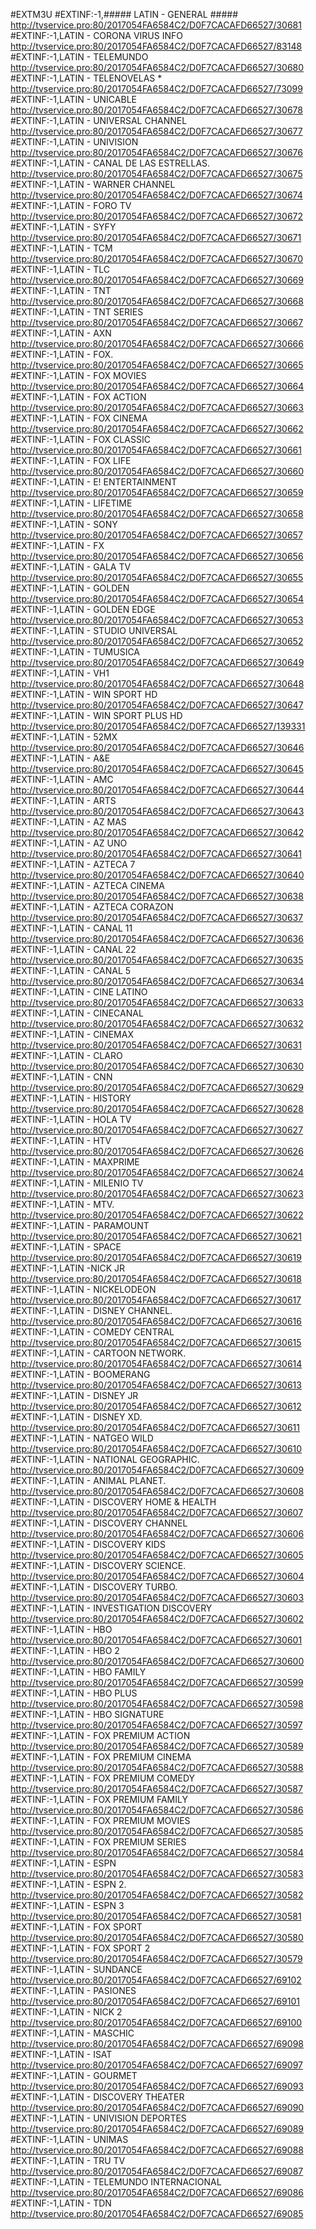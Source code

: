 #EXTM3U
#EXTINF:-1,##### LATIN - GENERAL #####
http://tvservice.pro:80/2017054FA6584C2/D0F7CACAFD66527/30681
#EXTINF:-1,LATIN - CORONA VIRUS INFO
http://tvservice.pro:80/2017054FA6584C2/D0F7CACAFD66527/83148
#EXTINF:-1,LATIN - TELEMUNDO
http://tvservice.pro:80/2017054FA6584C2/D0F7CACAFD66527/30680
#EXTINF:-1,LATIN - TELENOVELAS *
http://tvservice.pro:80/2017054FA6584C2/D0F7CACAFD66527/73099
#EXTINF:-1,LATIN - UNICABLE
http://tvservice.pro:80/2017054FA6584C2/D0F7CACAFD66527/30678
#EXTINF:-1,LATIN - UNIVERSAL CHANNEL
http://tvservice.pro:80/2017054FA6584C2/D0F7CACAFD66527/30677
#EXTINF:-1,LATIN - UNIVISION
http://tvservice.pro:80/2017054FA6584C2/D0F7CACAFD66527/30676
#EXTINF:-1,LATIN - CANAL DE LAS ESTRELLAS.
http://tvservice.pro:80/2017054FA6584C2/D0F7CACAFD66527/30675
#EXTINF:-1,LATIN - WARNER CHANNEL
http://tvservice.pro:80/2017054FA6584C2/D0F7CACAFD66527/30674
#EXTINF:-1,LATIN - FORO TV
http://tvservice.pro:80/2017054FA6584C2/D0F7CACAFD66527/30672
#EXTINF:-1,LATIN - SYFY
http://tvservice.pro:80/2017054FA6584C2/D0F7CACAFD66527/30671
#EXTINF:-1,LATIN - TCM
http://tvservice.pro:80/2017054FA6584C2/D0F7CACAFD66527/30670
#EXTINF:-1,LATIN - TLC
http://tvservice.pro:80/2017054FA6584C2/D0F7CACAFD66527/30669
#EXTINF:-1,LATIN - TNT
http://tvservice.pro:80/2017054FA6584C2/D0F7CACAFD66527/30668
#EXTINF:-1,LATIN - TNT SERIES
http://tvservice.pro:80/2017054FA6584C2/D0F7CACAFD66527/30667
#EXTINF:-1,LATIN - AXN
http://tvservice.pro:80/2017054FA6584C2/D0F7CACAFD66527/30666
#EXTINF:-1,LATIN - FOX.
http://tvservice.pro:80/2017054FA6584C2/D0F7CACAFD66527/30665
#EXTINF:-1,LATIN - FOX MOVIES
http://tvservice.pro:80/2017054FA6584C2/D0F7CACAFD66527/30664
#EXTINF:-1,LATIN - FOX ACTION
http://tvservice.pro:80/2017054FA6584C2/D0F7CACAFD66527/30663
#EXTINF:-1,LATIN - FOX CINEMA
http://tvservice.pro:80/2017054FA6584C2/D0F7CACAFD66527/30662
#EXTINF:-1,LATIN - FOX CLASSIC
http://tvservice.pro:80/2017054FA6584C2/D0F7CACAFD66527/30661
#EXTINF:-1,LATIN - FOX LIFE
http://tvservice.pro:80/2017054FA6584C2/D0F7CACAFD66527/30660
#EXTINF:-1,LATIN - E! ENTERTAINMENT
http://tvservice.pro:80/2017054FA6584C2/D0F7CACAFD66527/30659
#EXTINF:-1,LATIN - LIFETIME
http://tvservice.pro:80/2017054FA6584C2/D0F7CACAFD66527/30658
#EXTINF:-1,LATIN - SONY
http://tvservice.pro:80/2017054FA6584C2/D0F7CACAFD66527/30657
#EXTINF:-1,LATIN - FX
http://tvservice.pro:80/2017054FA6584C2/D0F7CACAFD66527/30656
#EXTINF:-1,LATIN - GALA TV
http://tvservice.pro:80/2017054FA6584C2/D0F7CACAFD66527/30655
#EXTINF:-1,LATIN - GOLDEN
http://tvservice.pro:80/2017054FA6584C2/D0F7CACAFD66527/30654
#EXTINF:-1,LATIN - GOLDEN EDGE
http://tvservice.pro:80/2017054FA6584C2/D0F7CACAFD66527/30653
#EXTINF:-1,LATIN - STUDIO UNIVERSAL
http://tvservice.pro:80/2017054FA6584C2/D0F7CACAFD66527/30652
#EXTINF:-1,LATIN - TUMUSICA
http://tvservice.pro:80/2017054FA6584C2/D0F7CACAFD66527/30649
#EXTINF:-1,LATIN - VH1
http://tvservice.pro:80/2017054FA6584C2/D0F7CACAFD66527/30648
#EXTINF:-1,LATIN - WIN SPORT HD
http://tvservice.pro:80/2017054FA6584C2/D0F7CACAFD66527/30647
#EXTINF:-1,LATIN - WIN SPORT PLUS HD
http://tvservice.pro:80/2017054FA6584C2/D0F7CACAFD66527/139331
#EXTINF:-1,LATIN - 52MX
http://tvservice.pro:80/2017054FA6584C2/D0F7CACAFD66527/30646
#EXTINF:-1,LATIN - A&E
http://tvservice.pro:80/2017054FA6584C2/D0F7CACAFD66527/30645
#EXTINF:-1,LATIN - AMC
http://tvservice.pro:80/2017054FA6584C2/D0F7CACAFD66527/30644
#EXTINF:-1,LATIN - ARTS
http://tvservice.pro:80/2017054FA6584C2/D0F7CACAFD66527/30643
#EXTINF:-1,LATIN - AZ MAS
http://tvservice.pro:80/2017054FA6584C2/D0F7CACAFD66527/30642
#EXTINF:-1,LATIN - AZ UNO
http://tvservice.pro:80/2017054FA6584C2/D0F7CACAFD66527/30641
#EXTINF:-1,LATIN - AZTECA 7
http://tvservice.pro:80/2017054FA6584C2/D0F7CACAFD66527/30640
#EXTINF:-1,LATIN - AZTECA CINEMA
http://tvservice.pro:80/2017054FA6584C2/D0F7CACAFD66527/30638
#EXTINF:-1,LATIN - AZTECA CORAZON
http://tvservice.pro:80/2017054FA6584C2/D0F7CACAFD66527/30637
#EXTINF:-1,LATIN - CANAL 11
http://tvservice.pro:80/2017054FA6584C2/D0F7CACAFD66527/30636
#EXTINF:-1,LATIN - CANAL 22
http://tvservice.pro:80/2017054FA6584C2/D0F7CACAFD66527/30635
#EXTINF:-1,LATIN - CANAL 5
http://tvservice.pro:80/2017054FA6584C2/D0F7CACAFD66527/30634
#EXTINF:-1,LATIN - CINE LATINO
http://tvservice.pro:80/2017054FA6584C2/D0F7CACAFD66527/30633
#EXTINF:-1,LATIN - CINECANAL
http://tvservice.pro:80/2017054FA6584C2/D0F7CACAFD66527/30632
#EXTINF:-1,LATIN - CINEMAX
http://tvservice.pro:80/2017054FA6584C2/D0F7CACAFD66527/30631
#EXTINF:-1,LATIN - CLARO
http://tvservice.pro:80/2017054FA6584C2/D0F7CACAFD66527/30630
#EXTINF:-1,LATIN - CNN
http://tvservice.pro:80/2017054FA6584C2/D0F7CACAFD66527/30629
#EXTINF:-1,LATIN - HISTORY
http://tvservice.pro:80/2017054FA6584C2/D0F7CACAFD66527/30628
#EXTINF:-1,LATIN - HOLA TV
http://tvservice.pro:80/2017054FA6584C2/D0F7CACAFD66527/30627
#EXTINF:-1,LATIN - HTV
http://tvservice.pro:80/2017054FA6584C2/D0F7CACAFD66527/30626
#EXTINF:-1,LATIN - MAXPRIME
http://tvservice.pro:80/2017054FA6584C2/D0F7CACAFD66527/30624
#EXTINF:-1,LATIN - MILENIO TV
http://tvservice.pro:80/2017054FA6584C2/D0F7CACAFD66527/30623
#EXTINF:-1,LATIN - MTV.
http://tvservice.pro:80/2017054FA6584C2/D0F7CACAFD66527/30622
#EXTINF:-1,LATIN - PARAMOUNT
http://tvservice.pro:80/2017054FA6584C2/D0F7CACAFD66527/30621
#EXTINF:-1,LATIN - SPACE
http://tvservice.pro:80/2017054FA6584C2/D0F7CACAFD66527/30619
#EXTINF:-1,LATIN -NICK JR
http://tvservice.pro:80/2017054FA6584C2/D0F7CACAFD66527/30618
#EXTINF:-1,LATIN - NICKELODEON
http://tvservice.pro:80/2017054FA6584C2/D0F7CACAFD66527/30617
#EXTINF:-1,LATIN - DISNEY CHANNEL.
http://tvservice.pro:80/2017054FA6584C2/D0F7CACAFD66527/30616
#EXTINF:-1,LATIN - COMEDY CENTRAL
http://tvservice.pro:80/2017054FA6584C2/D0F7CACAFD66527/30615
#EXTINF:-1,LATIN - CARTOON NETWORK.
http://tvservice.pro:80/2017054FA6584C2/D0F7CACAFD66527/30614
#EXTINF:-1,LATIN - BOOMERANG
http://tvservice.pro:80/2017054FA6584C2/D0F7CACAFD66527/30613
#EXTINF:-1,LATIN - DISNEY JR
http://tvservice.pro:80/2017054FA6584C2/D0F7CACAFD66527/30612
#EXTINF:-1,LATIN - DISNEY XD.
http://tvservice.pro:80/2017054FA6584C2/D0F7CACAFD66527/30611
#EXTINF:-1,LATIN - NATGEO WILD
http://tvservice.pro:80/2017054FA6584C2/D0F7CACAFD66527/30610
#EXTINF:-1,LATIN - NATIONAL GEOGRAPHIC.
http://tvservice.pro:80/2017054FA6584C2/D0F7CACAFD66527/30609
#EXTINF:-1,LATIN - ANIMAL PLANET.
http://tvservice.pro:80/2017054FA6584C2/D0F7CACAFD66527/30608
#EXTINF:-1,LATIN - DISCOVERY  HOME & HEALTH
http://tvservice.pro:80/2017054FA6584C2/D0F7CACAFD66527/30607
#EXTINF:-1,LATIN - DISCOVERY CHANNEL
http://tvservice.pro:80/2017054FA6584C2/D0F7CACAFD66527/30606
#EXTINF:-1,LATIN - DISCOVERY KIDS
http://tvservice.pro:80/2017054FA6584C2/D0F7CACAFD66527/30605
#EXTINF:-1,LATIN - DISCOVERY SCIENCE.
http://tvservice.pro:80/2017054FA6584C2/D0F7CACAFD66527/30604
#EXTINF:-1,LATIN - DISCOVERY TURBO.
http://tvservice.pro:80/2017054FA6584C2/D0F7CACAFD66527/30603
#EXTINF:-1,LATIN - INVESTIGATION DISCOVERY
http://tvservice.pro:80/2017054FA6584C2/D0F7CACAFD66527/30602
#EXTINF:-1,LATIN - HBO
http://tvservice.pro:80/2017054FA6584C2/D0F7CACAFD66527/30601
#EXTINF:-1,LATIN - HBO 2
http://tvservice.pro:80/2017054FA6584C2/D0F7CACAFD66527/30600
#EXTINF:-1,LATIN - HBO FAMILY
http://tvservice.pro:80/2017054FA6584C2/D0F7CACAFD66527/30599
#EXTINF:-1,LATIN - HBO PLUS
http://tvservice.pro:80/2017054FA6584C2/D0F7CACAFD66527/30598
#EXTINF:-1,LATIN - HBO SIGNATURE
http://tvservice.pro:80/2017054FA6584C2/D0F7CACAFD66527/30597
#EXTINF:-1,LATIN - FOX PREMIUM ACTION
http://tvservice.pro:80/2017054FA6584C2/D0F7CACAFD66527/30589
#EXTINF:-1,LATIN - FOX PREMIUM CINEMA
http://tvservice.pro:80/2017054FA6584C2/D0F7CACAFD66527/30588
#EXTINF:-1,LATIN - FOX PREMIUM COMEDY
http://tvservice.pro:80/2017054FA6584C2/D0F7CACAFD66527/30587
#EXTINF:-1,LATIN - FOX PREMIUM FAMILY
http://tvservice.pro:80/2017054FA6584C2/D0F7CACAFD66527/30586
#EXTINF:-1,LATIN - FOX PREMIUM MOVIES
http://tvservice.pro:80/2017054FA6584C2/D0F7CACAFD66527/30585
#EXTINF:-1,LATIN - FOX PREMIUM SERIES
http://tvservice.pro:80/2017054FA6584C2/D0F7CACAFD66527/30584
#EXTINF:-1,LATIN - ESPN
http://tvservice.pro:80/2017054FA6584C2/D0F7CACAFD66527/30583
#EXTINF:-1,LATIN - ESPN 2.
http://tvservice.pro:80/2017054FA6584C2/D0F7CACAFD66527/30582
#EXTINF:-1,LATIN - ESPN 3
http://tvservice.pro:80/2017054FA6584C2/D0F7CACAFD66527/30581
#EXTINF:-1,LATIN - FOX SPORT
http://tvservice.pro:80/2017054FA6584C2/D0F7CACAFD66527/30580
#EXTINF:-1,LATIN - FOX SPORT 2
http://tvservice.pro:80/2017054FA6584C2/D0F7CACAFD66527/30579
#EXTINF:-1,LATIN - SUNDANCE
http://tvservice.pro:80/2017054FA6584C2/D0F7CACAFD66527/69102
#EXTINF:-1,LATIN - PASIONES
http://tvservice.pro:80/2017054FA6584C2/D0F7CACAFD66527/69101
#EXTINF:-1,LATIN - NICK 2
http://tvservice.pro:80/2017054FA6584C2/D0F7CACAFD66527/69100
#EXTINF:-1,LATIN - MASCHIC
http://tvservice.pro:80/2017054FA6584C2/D0F7CACAFD66527/69098
#EXTINF:-1,LATIN - ISAT
http://tvservice.pro:80/2017054FA6584C2/D0F7CACAFD66527/69097
#EXTINF:-1,LATIN - GOURMET
http://tvservice.pro:80/2017054FA6584C2/D0F7CACAFD66527/69093
#EXTINF:-1,LATIN - DISCOVERY THEATER
http://tvservice.pro:80/2017054FA6584C2/D0F7CACAFD66527/69090
#EXTINF:-1,LATIN - UNIVISION DEPORTES
http://tvservice.pro:80/2017054FA6584C2/D0F7CACAFD66527/69089
#EXTINF:-1,LATIN - UNIMAS
http://tvservice.pro:80/2017054FA6584C2/D0F7CACAFD66527/69088
#EXTINF:-1,LATIN - TRU TV
http://tvservice.pro:80/2017054FA6584C2/D0F7CACAFD66527/69087
#EXTINF:-1,LATIN - TELEMUNDO INTERNACIONAL
http://tvservice.pro:80/2017054FA6584C2/D0F7CACAFD66527/69086
#EXTINF:-1,LATIN - TDN
http://tvservice.pro:80/2017054FA6584C2/D0F7CACAFD66527/69085
